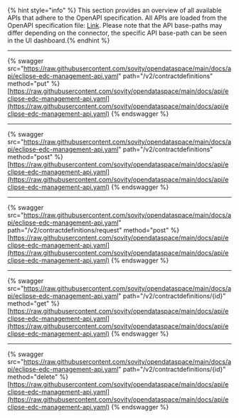 {% hint style="info" %} This section provides an overview of all available APIs that adhere to the OpenAPI specification. All APIs are loaded from the OpenAPI specification file: <a href="https://raw.githubusercontent.com/sovity/opendataspace/main/docs/api/eclipse-edc-management-api.yaml">Link</a>. Please note that the API base-paths may differ depending on the connector, the specific API base-path can be seen in the UI dashboard.{% endhint %}

---------------------------------------

{% swagger src="https://raw.githubusercontent.com/sovity/opendataspace/main/docs/api/eclipse-edc-management-api.yaml" path="/v2/contractdefinitions" method="put" %}
[https://raw.githubusercontent.com/sovity/opendataspace/main/docs/api/eclipse-edc-management-api.yaml](https://raw.githubusercontent.com/sovity/opendataspace/main/docs/api/eclipse-edc-management-api.yaml)
{% endswagger %}

---------------------------------------

{% swagger src="https://raw.githubusercontent.com/sovity/opendataspace/main/docs/api/eclipse-edc-management-api.yaml" path="/v2/contractdefinitions" method="post" %}
[https://raw.githubusercontent.com/sovity/opendataspace/main/docs/api/eclipse-edc-management-api.yaml](https://raw.githubusercontent.com/sovity/opendataspace/main/docs/api/eclipse-edc-management-api.yaml)
{% endswagger %}

---------------------------------------

{% swagger src="https://raw.githubusercontent.com/sovity/opendataspace/main/docs/api/eclipse-edc-management-api.yaml" path="/v2/contractdefinitions/request" method="post" %}
[https://raw.githubusercontent.com/sovity/opendataspace/main/docs/api/eclipse-edc-management-api.yaml](https://raw.githubusercontent.com/sovity/opendataspace/main/docs/api/eclipse-edc-management-api.yaml)
{% endswagger %}

---------------------------------------

{% swagger src="https://raw.githubusercontent.com/sovity/opendataspace/main/docs/api/eclipse-edc-management-api.yaml" path="/v2/contractdefinitions/{id}" method="get" %}
[https://raw.githubusercontent.com/sovity/opendataspace/main/docs/api/eclipse-edc-management-api.yaml](https://raw.githubusercontent.com/sovity/opendataspace/main/docs/api/eclipse-edc-management-api.yaml)
{% endswagger %}

---------------------------------------

{% swagger src="https://raw.githubusercontent.com/sovity/opendataspace/main/docs/api/eclipse-edc-management-api.yaml" path="/v2/contractdefinitions/{id}" method="delete" %}
[https://raw.githubusercontent.com/sovity/opendataspace/main/docs/api/eclipse-edc-management-api.yaml](https://raw.githubusercontent.com/sovity/opendataspace/main/docs/api/eclipse-edc-management-api.yaml)
{% endswagger %}

